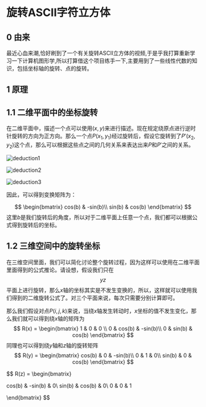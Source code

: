# 旋转ASCII字符立方体

## 0 由来
最近心血来潮,恰好刷到了一个有关旋转ASCII立方体的视频,于是乎我打算重新学习一下计算机图形学,所以打算借这个项目练手一下,主要用到了一些线性代数的知识，包括坐标轴的旋转、点的旋转。

## 1 原理

## 1.1 二维平面中的坐标旋转

在二维平面中，描述一个点可以使用$(x,y)$来进行描述。现在规定绕原点进行逆时针旋转的方向为正方向。那么一个点$P(x_1,y_1)$经过旋转后，假设它旋转到了$P'(x_2,y_2)$这个点，那么可以根据这些点之间的几何关系来表达出来$P$和$P'$之间的关系。

![deduction1](C:\Users\13481\Desktop\spining-cube\Theory\deduction1.jpg)

![deduction2](C:\Users\13481\Desktop\spining-cube\Theory\deduction2.jpg)

![deduction3](C:\Users\13481\Desktop\spining-cube\Theory\deduction3.jpg)

因此，可以得到变换矩阵为：


$$
\begin{bmatrix}
cos(b) & -sin(b)\\
sin(b) & cos(b)
\end{bmatrix}
$$
这里$b$是我们旋转后的角度，所以对于二维平面上任意一个点，我们都可以根据公式得到旋转后的坐标。



## 1.2 三维空间中的旋转坐标

在三维空间里面，我们可以简化讨论整个旋转过程，因为这样可以使用在二维平面里面得到的公式推论。请设想，假设我们只在$$yz$$平面上进行旋转，那么$x$轴的坐标其实是不发生变换的，所以，这样就可以使用我们得到的二维旋转公式了。对三个平面来说，每次只需要分别计算即可。

那么我们假设对点$P(i,j,k)$来说，当绕$x$轴发生转动时，$x$坐标的值不发生变化，那么我们就可以得到绕$x$轴的矩阵为
$$
R(x) = \begin{bmatrix}
	1 & 0 & 0 \\
	0 & cos(b) & -sin(b)\\
	0 & sin(b) & cos(b)
	\end{bmatrix}
$$
同理也可以得到绕$y$轴和$z$轴的旋转矩阵
$$
R(y) = \begin{bmatrix}
cos(b) & 0 & -sin(b)\\
0 & 1 & 0\\
sin(b) & 0 & cos(b)
\end{bmatrix}
$$

$$
R(z) = \begin{bmatrix}

cos(b) & -sin(b) & 0\\
sin(b) & cos(b) & 0\\
0 & 0 & 1

\end{bmatrix}
$$

